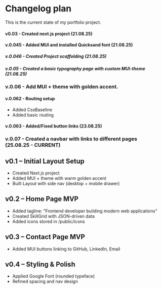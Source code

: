 # Changelog plan

This is the current state of my portfolio project.

#### v0.03 - Created next.js project (21.08.25)

#### v.0.045 - Added MUI and installed Quicksand font (21.08.25)

##### v.0.046 - Created Project scaffolding (21.08.25)

##### v.0.05 - Created a basic typography page with custom MUI-theme (21.08.25)

### v.0.06 - Add MUI + theme with golden accent.

#### v.0.062 - Routing setup

- Added CssBaseline
- Added basic routing

#### v.0.063 - Added/Fixed button links (23.08.25)

### v.0.07 - Created a navbar with links to different pages (25.08.25 - CURRENT)

## v0.1 – Initial Layout Setup

- Created Next.js project
- Added MUI + theme with warm golden accent
- Built Layout with side nav (desktop + mobile drawer)

## v0.2 – Home Page MVP

- Added tagline: "Frontend developer building modern web applications"
- Created SkillGrid with JSON-driven data
- Added icons stored in /public/icons

## v0.3 – Contact Page MVP

- Added MUI buttons linking to GitHub, LinkedIn, Email

## v0.4 – Styling & Polish

- Applied Google Font (rounded typeface)
- Refined spacing and nav design
